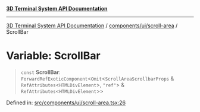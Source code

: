 [**3D Terminal System API Documentation**](../../../../README.md)

***

[3D Terminal System API Documentation](../../../../README.md) / [components/ui/scroll-area](../README.md) / ScrollBar

# Variable: ScrollBar

> `const` **ScrollBar**: `ForwardRefExoticComponent`\<`Omit`\<`ScrollAreaScrollbarProps` & `RefAttributes`\<`HTMLDivElement`\>, `"ref"`\> & `RefAttributes`\<`HTMLDivElement`\>\>

Defined in: [src/components/ui/scroll-area.tsx:26](https://github.com/Dicommunitas/ThreeJS_Terminal_3D/blob/ddd5d4bcdcae7e6ea863634448491f6c8a8bd764/src/components/ui/scroll-area.tsx#L26)
